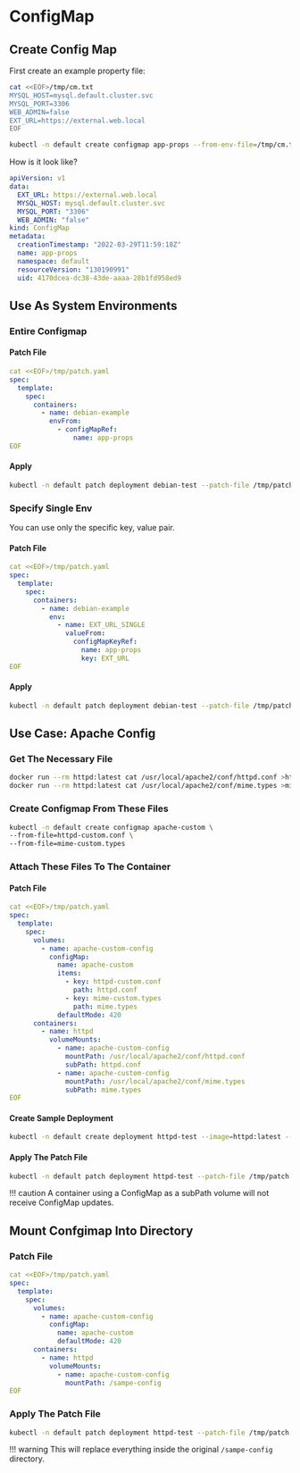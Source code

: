 # ConfigMap


## Create Config Map

First create an example property file:

```bash
cat <<EOF>/tmp/cm.txt
MYSQL_HOST=mysql.default.cluster.svc
MYSQL_PORT=3306
WEB_ADMIN=false
EXT_URL=https://external.web.local
EOF
```

```bash
kubectl -n default create configmap app-props --from-env-file=/tmp/cm.txt
```

How is it look like?

```yaml linenums="1" hl_lines="3-6"
apiVersion: v1
data:
  EXT_URL: https://external.web.local
  MYSQL_HOST: mysql.default.cluster.svc
  MYSQL_PORT: "3306"
  WEB_ADMIN: "false"
kind: ConfigMap
metadata:
  creationTimestamp: "2022-03-29T11:59:18Z"
  name: app-props
  namespace: default
  resourceVersion: "130190991"
  uid: 4170dcea-dc38-43de-aaaa-28b1fd958ed9
```

## Use As System Environments

### Entire Configmap

#### Patch File

```yaml linenums="1"
cat <<EOF>/tmp/patch.yaml
spec:
  template:
    spec:
      containers:
        - name: debian-example
          envFrom:
            - configMapRef:
                name: app-props
EOF
```

#### Apply

```bash
kubectl -n default patch deployment debian-test --patch-file /tmp/patch.yaml
```

### Specify Single Env

You can use only the specific key, value pair.

#### Patch File

```yaml linenums="1"
cat <<EOF>/tmp/patch.yaml
spec:
  template:
    spec:
      containers:
        - name: debian-example
          env:
            - name: EXT_URL_SINGLE
              valueFrom:
                configMapKeyRef:
                  name: app-props
                  key: EXT_URL
EOF
```


#### Apply

```bash
kubectl -n default patch deployment debian-test --patch-file /tmp/patch.yaml
```

## Use Case: Apache Config

### Get The Necessary File

```bash
docker run --rm httpd:latest cat /usr/local/apache2/conf/httpd.conf >httpd-custom.conf
docker run --rm httpd:latest cat /usr/local/apache2/conf/mime.types >mime-custom.types
```

### Create Configmap From These Files

```bash
kubectl -n default create configmap apache-custom \
--from-file=httpd-custom.conf \
--from-file=mime-custom.types
```

### Attach These Files To The Container

#### Patch File

```yaml linenums="1" hl_lines="10-13 18-23"
cat <<EOF>/tmp/patch.yaml
spec:
  template:
    spec:
      volumes:
        - name: apache-custom-config
          configMap:
            name: apache-custom
            items:
              - key: httpd-custom.conf
                path: httpd.conf
              - key: mime-custom.types
                path: mime.types
            defaultMode: 420    	
      containers:
        - name: httpd
          volumeMounts:
            - name: apache-custom-config
              mountPath: /usr/local/apache2/conf/httpd.conf
              subPath: httpd.conf          	
            - name: apache-custom-config
              mountPath: /usr/local/apache2/conf/mime.types 
              subPath: mime.types         	              
EOF
```

#### Create Sample Deployment

```bash
kubectl -n default create deployment httpd-test --image=httpd:latest --replicas=1
```

#### Apply The Patch File

```bash
kubectl -n default patch deployment httpd-test --patch-file /tmp/patch.yaml
```

!!! caution
    A container using a ConfigMap as a subPath volume will not receive ConfigMap updates.


## Mount Confgimap Into Directory


### Patch File

```yaml linenums="1" hl_lines="8 13 14"
cat <<EOF>/tmp/patch.yaml
spec:
  template:
    spec:
      volumes:
        - name: apache-custom-config
          configMap:
            name: apache-custom
            defaultMode: 420    	
      containers:
        - name: httpd
          volumeMounts:
            - name: apache-custom-config
              mountPath: /sampe-config
EOF
```

### Apply The Patch File

```bash
kubectl -n default patch deployment httpd-test --patch-file /tmp/patch.yaml
```

!!! warning
    This will replace everything inside the original `/sampe-config` directory.
    
